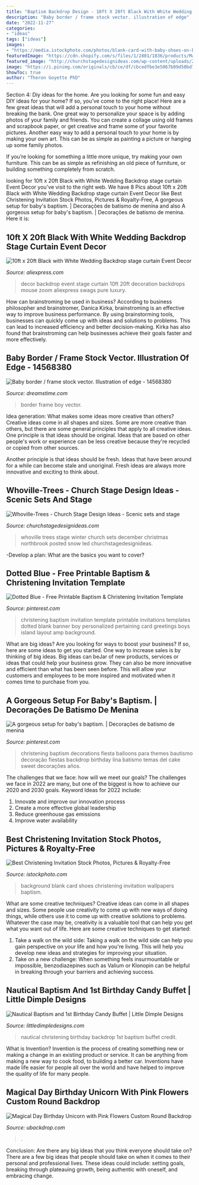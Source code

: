 ```yaml
---
title: "Baptism Backdrop Design - 10ft X 20ft Black With White Wedding Backdrop Stage Curtain Event Decor"
description: "Baby border / frame stock vector. illustration of edge"
date: "2022-11-27"
categories:
- "ideas"
tags: ["ideas"]
images:
- "https://media.istockphoto.com/photos/blank-card-with-baby-shoes-on-blue-background-picture-id462725367?k=6&amp;m=462725367&amp;s=612x612&amp;w=0&amp;h=trZNo3aYAFy_-gxA4wRQKfDYs3gzptk5XDiTHu9AuVk="
featuredImage: "https://cdn.shopify.com/s/files/1/2801/1836/products/MagicalDayBirthdayUnicornwithPinkFlowersCustomRoundBackdrop_2_1200x1200.png?v=1589601577"
featured_image: "http://churchstagedesignideas.com/wp-content/uploads/2011/12/Whoville-Trees.jpg"
image: "https://i.pinimg.com/originals/cb/ce/df/cbcedfbe3e5067b09d50bd7e85d15191.png"
ShowToc: true
author: "Theron Goyette PhD"
---
```



Section 4: Diy ideas for the home.
Are you looking for some fun and easy DIY ideas for your home? If so, you’ve come to the right place! Here are a few great ideas that will add a personal touch to your home without breaking the bank.
One great way to personalize your space is by adding photos of your family and friends. You can create a collage using old frames and scrapbook paper, or get creative and frame some of your favorite pictures. Another easy way to add a personal touch to your home is by making your own art. This can be as simple as painting a picture or hanging up some family photos.

If you’re looking for something a little more unique, try making your own furniture. This can be as simple as refinishing an old piece of furniture, or building something completely from scratch.

	

		
looking for 10ft x 20ft Black with White Wedding Backdrop stage curtain Event Decor you've visit to the right web. We have 8 Pics about 10ft x 20ft Black with White Wedding Backdrop stage curtain Event Decor like Best Christening Invitation Stock Photos, Pictures &amp; Royalty-Free, A gorgeous setup for baby&#039;s baptism. | Decorações de batismo de menina and also A gorgeous setup for baby&#039;s baptism. | Decorações de batismo de menina. Here it is:
		
    
## 10ft X 20ft Black With White Wedding Backdrop Stage Curtain Event Decor

<img loading=lazy src="https://ae01.alicdn.com/kf/HTB1NnAYzMKTBuNkSne1q6yJoXXa3/10ft-x-20ft-Black-with-White-Wedding-Backdrop-stage-curtain-Event-Decor.jpg_640x640.jpg" onerror="this.onerror=null;this.src='https://tse1.mm.bing.net/th?id=OIP.2RGu3KjHZQZuVHbk0x_BhwAAAA&amp;pid=15.1';" alt="10ft x 20ft Black with White Wedding Backdrop stage curtain Event Decor">

_Source: aliexpress.com_

>decor backdrop event stage curtain 10ft 20ft decoration backdrops mouse zoom aliexpress swags pure luxury. 

	

How can brainstroming be used in business?
According to business philosopher and brainstromer, Danica Kirka, brainstroming is an effective way to improve business performance. By using brainstorming tools, businesses can quickly come up with ideas and solutions to problems. This can lead to increased efficiency and better decision-making. Kirka has also found that brainstroming can help businesses achieve their goals faster and more effectively.

    
## Baby Border / Frame Stock Vector. Illustration Of Edge - 14568380

<img loading=lazy src="https://thumbs.dreamstime.com/z/baby-border-frame-14568380.jpg" onerror="this.onerror=null;this.src='https://tse3.mm.bing.net/th?id=OIP.mWcJujkLhrc5uN-CSl_CNQHaJE&amp;pid=15.1';" alt="Baby border / frame stock vector. Illustration of edge - 14568380">

_Source: dreamstime.com_

>border frame boy vector. 

	

Idea generation: What makes some ideas more creative than others?
Creative ideas come in all shapes and sizes. Some are more creative than others, but there are some general principles that apply to all creative ideas.
One principle is that ideas should be original. Ideas that are based on other people's work or experience can be less creative because they're recycled or copied from other sources.

Another principle is that ideas should be fresh. Ideas that have been around for a while can become stale and unoriginal. Fresh ideas are always more innovative and exciting to think about.

    
## Whoville-Trees - Church Stage Design Ideas - Scenic Sets And Stage

<img loading=lazy src="http://churchstagedesignideas.com/wp-content/uploads/2011/12/Whoville-Trees.jpg" onerror="this.onerror=null;this.src='https://tse3.mm.bing.net/th?id=OIP.XcUGiOmCOxR0Xog60sDUsgHaC4&amp;pid=15.1';" alt="Whoville-Trees - Church Stage Design Ideas - Scenic sets and stage">

_Source: churchstagedesignideas.com_

>whoville trees stage winter church sets december christmas northbrook posted snow led churchstagedesignideas. 

	

-Develop a plan: What are the basics you want to cover?

    
## Dotted Blue - Free Printable Baptism &amp; Christening Invitation Template

<img loading=lazy src="https://i.pinimg.com/originals/cb/ce/df/cbcedfbe3e5067b09d50bd7e85d15191.png" onerror="this.onerror=null;this.src='https://tse1.mm.bing.net/th?id=OIP.VO-drkYhFK-LBfR-JgPT2QHaKq&amp;pid=15.1';" alt="Dotted Blue - Free Printable Baptism &amp; Christening Invitation Template">

_Source: pinterest.com_

>christening baptism invitation template printable invitations templates dotted blank banner boy personalized pertaining card greetings boys island layout amp background. 

	

What are big ideas?
Are you looking for ways to boost your business? If so, here are some ideas to get you started. 
One way to increase sales is by thinking of big ideas. Big ideas can beJar of new products, services or ideas that could help your business grow. They can also be more innovative and efficient than what has been seen before. This will allow your customers and employees to be more inspired and motivated when it comes time to purchase from you.

    
## A Gorgeous Setup For Baby&#039;s Baptism. | Decorações De Batismo De Menina

<img loading=lazy src="https://i.pinimg.com/736x/3e/a2/32/3ea2324ede687664220f17ac29d3adce.jpg" onerror="this.onerror=null;this.src='https://tse3.mm.bing.net/th?id=OIP.nrG3ewVBx0Tvzmj95yaQGQHaIz&amp;pid=15.1';" alt="A gorgeous setup for baby&#039;s baptism. | Decorações de batismo de menina">

_Source: pinterest.com_

>christening baptism decorations fiesta balloons para themes bautismo decoração fiestas backdrop birthday lina batismo temas del cake sweet decorações años. 

	

The challenges that we face: how will we meet our goals?
The challenges we face in 2022 are many, but one of the biggest is how to achieve our 2020 and 2030 goals. Keyword Ideas for 2022 include: 
1. Innovate and improve our innovation process 
2. Create a more effective global leadership 
3. Reduce greenhouse gas emissions 
4. Improve water availability 

    
## Best Christening Invitation Stock Photos, Pictures &amp; Royalty-Free

<img loading=lazy src="https://media.istockphoto.com/photos/blank-card-with-baby-shoes-on-blue-background-picture-id462725367?k=6&amp;m=462725367&amp;s=612x612&amp;w=0&amp;h=trZNo3aYAFy_-gxA4wRQKfDYs3gzptk5XDiTHu9AuVk=" onerror="this.onerror=null;this.src='https://tse2.mm.bing.net/th?id=OIP.3a3aJJ3dDpMfy7gWXleJSwHaHa&amp;pid=15.1';" alt="Best Christening Invitation Stock Photos, Pictures &amp; Royalty-Free">

_Source: istockphoto.com_

>background blank card shoes christening invitation wallpapers baptism. 

	

What are some creative techniques?
Creative ideas can come in all shapes and sizes. Some people use creativity to come up with new ways of doing things, while others use it to come up with creative solutions to problems. Whatever the case may be, creativity is a valuable tool that can help you get what you want out of life. Here are some creative techniques to get started: 
1. Take a walk on the wild side: Taking a walk on the wild side can help you gain perspective on your life and how you're living. This will help you develop new ideas and strategies for improving your situation. 
2. Take on a new challenge: When something feels insurmountable or impossible, benzodiazepines such as Valium or Klonopin can be helpful in breaking through your barriers and achieving success.

    
## Nautical Baptism And 1st Birthday Candy Buffet | Little Dimple Designs

<img loading=lazy src="https://littledimpledesigns.com/wp-content/uploads/2015/12/nautical-backdrop-christening-1.jpg" onerror="this.onerror=null;this.src='https://tse3.mm.bing.net/th?id=OIP.vG9tDzdGINJGnICjH6P5JwHaJ4&amp;pid=15.1';" alt="Nautical Baptism and 1st Birthday Candy Buffet | Little Dimple Designs">

_Source: littledimpledesigns.com_

>nautical christening birthday backdrop 1st baptism buffet credit. 

	

What is Invention?
Invention is the process of creating something new or making a change in an existing product or service. It can be anything from making a new way to cook food, to building a better car. Inventions have made life easier for people all over the world and have helped to improve the quality of life for many people.

    
## Magical Day Birthday Unicorn With Pink Flowers Custom Round Backdrop

<img loading=lazy src="https://cdn.shopify.com/s/files/1/2801/1836/products/MagicalDayBirthdayUnicornwithPinkFlowersCustomRoundBackdrop_2_1200x1200.png?v=1589601577" onerror="this.onerror=null;this.src='https://tse2.mm.bing.net/th?id=OIP.h-jkqx6rDVnsxrWghVz79gHaHa&amp;pid=15.1';" alt="Magical Day Birthday Unicorn with Pink Flowers Custom Round Backdrop">

_Source: ubackdrop.com_

>. 

	

Conclusion: Are there any big ideas that you think everyone should take on?
There are a few big ideas that people should take on when it comes to their personal and professional lives. These ideas could include: setting goals, breaking through plateauing growth, being authentic with oneself, and embracing change.

